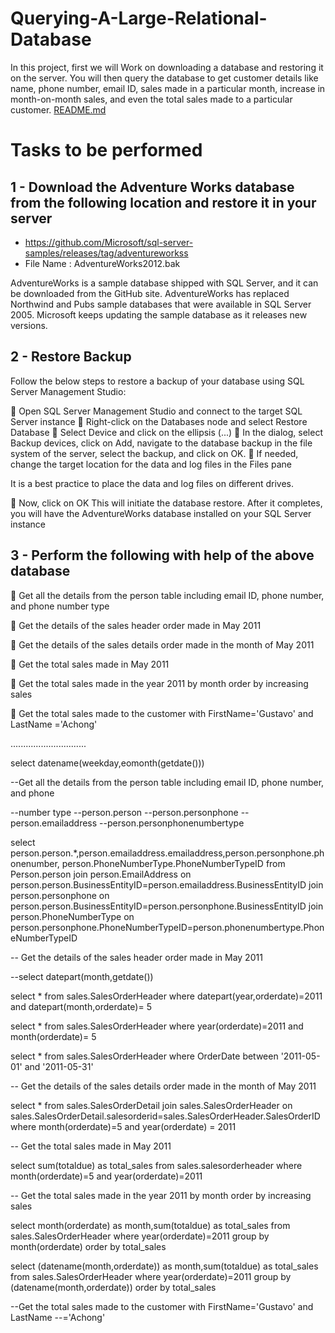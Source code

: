 # Querying-A-Large-Relational-Database
In this project, first we will Work on downloading a database and restoring it on the server.  You will then query the database to get customer details like name, phone number, email ID,  sales made in a particular month, increase in month-on-month sales, and even the total sales  made to a particular customer.
[README.md](https://github.com/roshankyad/Querying-A-Large-Relational-Database/files/10991334/README.md)



# Tasks to be performed

 ## 1 - Download the Adventure Works database from the following location and restore it in your server 

- https://github.com/Microsoft/sql-server-samples/releases/tag/adventureworkss
 - File Name : AdventureWorks2012.bak

AdventureWorks is a sample database shipped with SQL Server, and it can be downloaded 
from the GitHub site. AdventureWorks has replaced Northwind and Pubs sample databases 
that were available in SQL Server 2005. Microsoft keeps updating the sample database as it 
releases new versions.

## 2 - Restore Backup

Follow the below steps to restore a backup of your database using SQL Server Management 
Studio: 

 Open SQL Server Management Studio and connect to the target SQL Server instance 
 Right-click on the Databases node and select Restore Database 
 Select Device and click on the ellipsis (...) 
 In the dialog, select Backup devices, click on Add, navigate to the database backup in 
the file system of the server, select the backup, and click on OK. 
 If needed, change the target location for the data and log files in the Files pane 

 It is a best practice to place the data and log files on different drives. 

 Now, click on OK 
This will initiate the database restore. After it completes, you will have the 
AdventureWorks database installed on your SQL Server instance

## 3 - Perform the following with help of the above database 

 Get all the details from the person table including email ID, phone number, and phone 
number type 

 Get the details of the sales header order made in May 2011 

 Get the details of the sales details order made in the month of May 2011 

 Get the total sales made in May 2011 

 Get the total sales made in the year 2011 by month order by increasing sales 

 Get the total sales made to the customer with FirstName='Gustavo' and LastName 
='Achong'



..............................



select datename(weekday,eomonth(getdate()))

--Get all the details from the person table including email ID, phone number, and phone

--number type
--person.person
--person.personphone
--person.emailaddress
--person.personphonenumbertype

select person.person.*,person.emailaddress.emailaddress,person.personphone.phonenumber,
person.PhoneNumberType.PhoneNumberTypeID from Person.person
join person.EmailAddress on
person.person.BusinessEntityID=person.emailaddress.BusinessEntityID
join person.personphone on
person.person.BusinessEntityID=person.personphone.BusinessEntityID
join person.PhoneNumberType on
person.personphone.PhoneNumberTypeID=person.phonenumbertype.PhoneNumberTypeID



-- Get the details of the sales header order made in May 2011

--select datepart(month,getdate())

select * from sales.SalesOrderHeader
where datepart(year,orderdate)=2011 and datepart(month,orderdate)= 5

select * from sales.SalesOrderHeader
where year(orderdate)=2011 and month(orderdate)= 5

select * from sales.SalesOrderHeader
where OrderDate between '2011-05-01' and '2011-05-31'


-- Get the details of the sales details order made in the month of May 2011

select * from sales.SalesOrderDetail join
sales.SalesOrderHeader on sales.SalesOrderDetail.salesorderid=sales.SalesOrderHeader.SalesOrderID
where month(orderdate)=5 and year(orderdate) = 2011


-- Get the total sales made in May 2011

select sum(totaldue) as total_sales from sales.salesorderheader
where month(orderdate)=5 and year(orderdate)=2011

-- Get the total sales made in the year 2011 by month order by increasing sales 

select month(orderdate) as month,sum(totaldue) as total_sales
from sales.SalesOrderHeader where year(orderdate)=2011
group by month(orderdate)
order by total_sales


select (datename(month,orderdate)) as month,sum(totaldue) as total_sales
from sales.SalesOrderHeader where year(orderdate)=2011
group by (datename(month,orderdate))
order by total_sales

--Get the total sales made to the customer with FirstName='Gustavo' and LastName
--='Achong'
